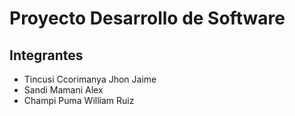 # Proyecto Desarrollo de Software

## Integrantes

* Tincusi Ccorimanya Jhon Jaime 
* Sandi Mamani Alex
* Champi Puma William Ruiz

